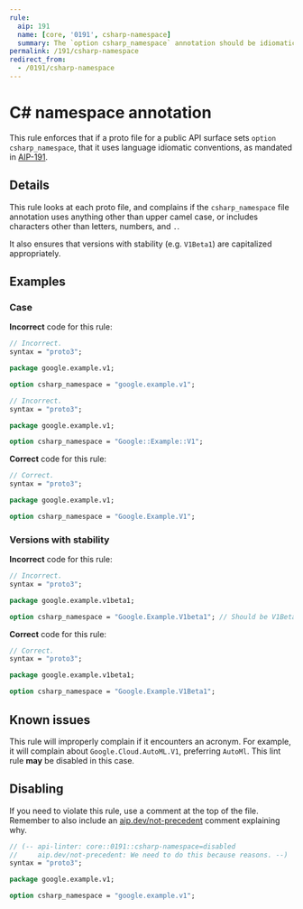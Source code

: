```yaml
---
rule:
  aip: 191
  name: [core, '0191', csharp-namespace]
  summary: The `option csharp_namespace` annotation should be idiomatic if set.
permalink: /191/csharp-namespace
redirect_from:
  - /0191/csharp-namespace
---
```


# C# namespace annotation

This rule enforces that if a proto file for a public API surface sets
`option csharp_namespace`, that it uses language idiomatic conventions, as
mandated in [AIP-191][].

## Details

This rule looks at each proto file, and complains if the `csharp_namespace`
file annotation uses anything other than upper camel case, or includes
characters other than letters, numbers, and `.`.

It also ensures that versions with stability (e.g. `V1Beta1`) are capitalized
appropriately.

## Examples

### Case

**Incorrect** code for this rule:

```proto
// Incorrect.
syntax = "proto3";

package google.example.v1;

option csharp_namespace = "google.example.v1";
```

```proto
// Incorrect.
syntax = "proto3";

package google.example.v1;

option csharp_namespace = "Google::Example::V1";
```

**Correct** code for this rule:

```proto
// Correct.
syntax = "proto3";

package google.example.v1;

option csharp_namespace = "Google.Example.V1";
```

### Versions with stability

**Incorrect** code for this rule:

```proto
// Incorrect.
syntax = "proto3";

package google.example.v1beta1;

option csharp_namespace = "Google.Example.V1beta1"; // Should be V1Beta1.
```

**Correct** code for this rule:

```proto
// Correct.
syntax = "proto3";

package google.example.v1beta1;

option csharp_namespace = "Google.Example.V1Beta1";
```

## Known issues

This rule will improperly complain if it encounters an acronym. For example, it
will complain about `Google.Cloud.AutoML.V1`, preferring `AutoMl`. This lint
rule **may** be disabled in this case.

## Disabling

If you need to violate this rule, use a comment at the top of the file.
Remember to also include an [aip.dev/not-precedent][] comment explaining why.

```proto
// (-- api-linter: core::0191::csharp-namespace=disabled
//     aip.dev/not-precedent: We need to do this because reasons. --)
syntax = "proto3";

package google.example.v1;

option csharp_namespace = "google.example.v1";
```

[aip-191]: https://aip.dev/191
[aip.dev/not-precedent]: https://aip.dev/not-precedent
